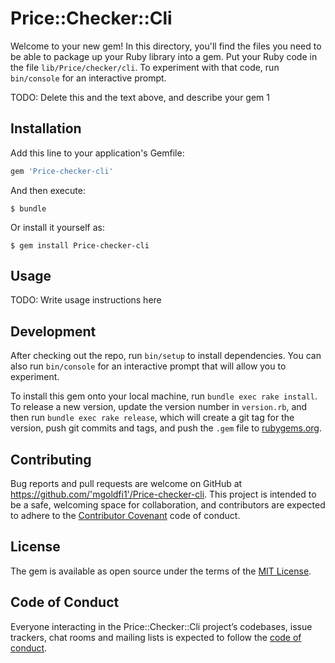 # Price::Checker::Cli

Welcome to your new gem! In this directory, you'll find the files you need to be able to package up your Ruby library into a gem. Put your Ruby code in the file `lib/Price/checker/cli`. To experiment with that code, run `bin/console` for an interactive prompt.

TODO: Delete this and the text above, and describe your gem
1
## Installation

Add this line to your application's Gemfile:

```ruby
gem 'Price-checker-cli'
```

And then execute:

    $ bundle

Or install it yourself as:

    $ gem install Price-checker-cli

## Usage

TODO: Write usage instructions here

## Development

After checking out the repo, run `bin/setup` to install dependencies. You can also run `bin/console` for an interactive prompt that will allow you to experiment.

To install this gem onto your local machine, run `bundle exec rake install`. To release a new version, update the version number in `version.rb`, and then run `bundle exec rake release`, which will create a git tag for the version, push git commits and tags, and push the `.gem` file to [rubygems.org](https://rubygems.org).

## Contributing

Bug reports and pull requests are welcome on GitHub at https://github.com/'mgoldfi1'/Price-checker-cli. This project is intended to be a safe, welcoming space for collaboration, and contributors are expected to adhere to the [Contributor Covenant](http://contributor-covenant.org) code of conduct.

## License

The gem is available as open source under the terms of the [MIT License](https://opensource.org/licenses/MIT).

## Code of Conduct

Everyone interacting in the Price::Checker::Cli project’s codebases, issue trackers, chat rooms and mailing lists is expected to follow the [code of conduct](https://github.com/'mgoldfi1'/Price-checker-cli/blob/master/CODE_OF_CONDUCT.md).
